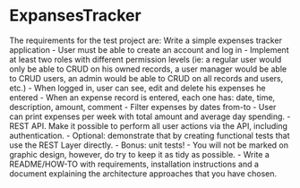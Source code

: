 # ExpansesTracker
The requirements for the test project are: Write a simple expenses tracker application - User must be able to create an account and log in - Implement at least two roles with different permission levels (ie: a regular user would only be able to CRUD on his owned records, a user manager would be able to CRUD users, an admin would be able to CRUD on all records and users, etc.) - When logged in, user can see, edit and delete his expenses he entered - When an expense record is entered, each one has: date, time, description, amount, comment - Filter expenses by dates from-to - User can print expenses per week with total amount and average day spending. - REST API. Make it possible to perform all user actions via the API, including authentication. - Optional: demonstrate that by creating functional tests that use the REST Layer directly. - Bonus: unit tests! - You will not be marked on graphic design, however, do try to keep it as tidy as possible. - Write a README/HOW-TO with requirements, installation instructions and a document explaining the architecture approaches that you have chosen.